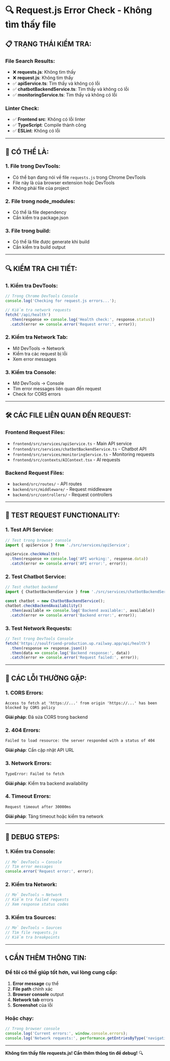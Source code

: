 # 🔍 Request.js Error Check - Không tìm thấy file

## 📋 **TRẠNG THÁI KIỂM TRA:**

### **File Search Results:**
- ❌ **requests.js**: Không tìm thấy
- ❌ **request.js**: Không tìm thấy
- ✅ **apiService.ts**: Tìm thấy và không có lỗi
- ✅ **chatbotBackendService.ts**: Tìm thấy và không có lỗi
- ✅ **monitoringService.ts**: Tìm thấy và không có lỗi

### **Linter Check:**
- ✅ **Frontend src**: Không có lỗi linter
- ✅ **TypeScript**: Compile thành công
- ✅ **ESLint**: Không có lỗi

---

## 🤔 **CÓ THỂ LÀ:**

### **1. File trong DevTools:**
- Có thể bạn đang nói về file `requests.js` trong Chrome DevTools
- File này là của browser extension hoặc DevTools
- Không phải file của project

### **2. File trong node_modules:**
- Có thể là file dependency
- Cần kiểm tra package.json

### **3. File trong build:**
- Có thể là file được generate khi build
- Cần kiểm tra build output

---

## 🔍 **KIỂM TRA CHI TIẾT:**

### **1. Kiểm tra DevTools:**
```javascript
// Trong Chrome DevTools Console
console.log('Checking for request.js errors...');

// Kiểm tra network requests
fetch('/api/health')
  .then(response => console.log('Health check:', response.status))
  .catch(error => console.error('Request error:', error));
```

### **2. Kiểm tra Network Tab:**
- Mở DevTools → Network
- Kiểm tra các request bị lỗi
- Xem error messages

### **3. Kiểm tra Console:**
- Mở DevTools → Console
- Tìm error messages liên quan đến request
- Check for CORS errors

---

## 🛠️ **CÁC FILE LIÊN QUAN ĐẾN REQUEST:**

### **Frontend Request Files:**
- `frontend/src/services/apiService.ts` - Main API service
- `frontend/src/services/chatbotBackendService.ts` - Chatbot API
- `frontend/src/services/monitoringService.ts` - Monitoring requests
- `frontend/src/contexts/AIContext.tsx` - AI requests

### **Backend Request Files:**
- `backend/src/routes/` - API routes
- `backend/src/middleware/` - Request middleware
- `backend/src/controllers/` - Request controllers

---

## 🧪 **TEST REQUEST FUNCTIONALITY:**

### **1. Test API Service:**
```typescript
// Test trong browser console
import { apiService } from './src/services/apiService';

apiService.checkHealth()
  .then(response => console.log('API working:', response.data))
  .catch(error => console.error('API error:', error));
```

### **2. Test Chatbot Service:**
```typescript
// Test chatbot backend
import { ChatbotBackendService } from './src/services/chatbotBackendService';

const chatbot = new ChatbotBackendService();
chatbot.checkBackendAvailability()
  .then(available => console.log('Backend available:', available))
  .catch(error => console.error('Backend error:', error));
```

### **3. Test Network Requests:**
```javascript
// Test trong DevTools Console
fetch('https://soulfriend-production.up.railway.app/api/health')
  .then(response => response.json())
  .then(data => console.log('Backend response:', data))
  .catch(error => console.error('Request failed:', error));
```

---

## 🚨 **CÁC LỖI THƯỜNG GẶP:**

### **1. CORS Errors:**
```
Access to fetch at 'https://...' from origin 'https://...' has been blocked by CORS policy
```
**Giải pháp**: Đã sửa CORS trong backend

### **2. 404 Errors:**
```
Failed to load resource: the server responded with a status of 404
```
**Giải pháp**: Cần cập nhật API URL

### **3. Network Errors:**
```
TypeError: Failed to fetch
```
**Giải pháp**: Kiểm tra backend availability

### **4. Timeout Errors:**
```
Request timeout after 30000ms
```
**Giải pháp**: Tăng timeout hoặc kiểm tra network

---

## 🔧 **DEBUG STEPS:**

### **1. Kiểm tra Console:**
```javascript
// Mở DevTools → Console
// Tìm error messages
console.error('Request error:', error);
```

### **2. Kiểm tra Network:**
```javascript
// Mở DevTools → Network
// Kiểm tra failed requests
// Xem response status codes
```

### **3. Kiểm tra Sources:**
```javascript
// Mở DevTools → Sources
// Tìm file requests.js
// Kiểm tra breakpoints
```

---

## 📞 **CẦN THÊM THÔNG TIN:**

### **Để tôi có thể giúp tốt hơn, vui lòng cung cấp:**
1. **Error message** cụ thể
2. **File path** chính xác
3. **Browser console** output
4. **Network tab** errors
5. **Screenshot** của lỗi

### **Hoặc chạy:**
```javascript
// Trong browser console
console.log('Current errors:', window.console.errors);
console.log('Network requests:', performance.getEntriesByType('navigation'));
```

---

**Không tìm thấy file requests.js! Cần thêm thông tin để debug!** 🔍


